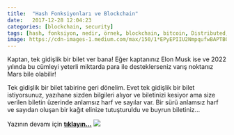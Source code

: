 ```yaml
---
title:  "Hash Fonksiyonları ve Blockchain"
date:   2017-12-28 12:04:23
categories: [blockchain, security]
tags: [hash, fonksiyon, nedir, örnek, blockchain, bitcoin, Distributed, Legder, Block, Mehmet Cem Yücel, Mehmet, Cem, Yucel, Yücel, blockchainturk, blockchainturk.net]
image: https://cdn-images-1.medium.com/max/150/1*EPyEPIIU2NmpqufwBAPTBQ.jpeg
---
```


Kaptan, tek gidişlik bir bilet ver bana! Eğer kaptanınız Elon Musk ise ve 2022 yılında bu cümleyi yeterli miktarda para ile desteklerseniz varış noktanız Mars bile olabilir!

Tek gidişlik bir bilet tabirine geri dönelim. Evet tek gidişlik bir bilet istiyorsunuz, yazıhane sizden bilgileri alıyor ve biletinizi kesiyor ama size verilen biletin üzerinde anlamsız harf ve sayılar var. Bir sürü anlamsız harf ve sayıdan oluşan bir kağıt elinize tutuşturuldu ve buyrun biletiniz...

Yazının devamı için 
<a style="font-weight:bold" href="https://medium.com/blockchainturk/59da61356e9?utm_source=mehmetcemyucel.com&utm_medium=refferal&utm_campaign=blog" target="_blank">tıklayın...</a>
![](https://cdn-images-1.medium.com/max/800/1*EPyEPIIU2NmpqufwBAPTBQ.jpeg)


